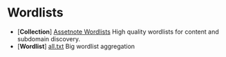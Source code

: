 # Wordlists

- [**Collection**] [Assetnote Wordlists](https://wordlists.assetnote.io/) High quality wordlists for content and subdomain discovery.
- [**Wordlist**] [all.txt](https://gist.github.com/jhaddix/f64c97d0863a78454e44c2f7119c2a6a) Big wordlist aggregation
